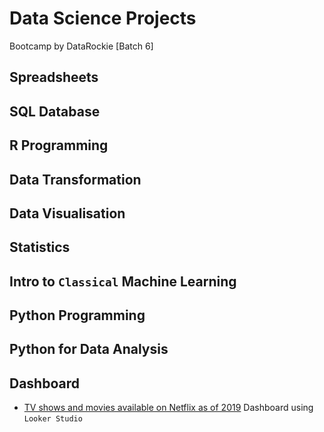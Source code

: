 # Data Science Projects
Bootcamp by DataRockie [Batch 6]

## Spreadsheets

## SQL Database

## R Programming

## Data Transformation

## Data Visualisation

## Statistics

## Intro to `Classical` Machine Learning 

## Python Programming

## Python for Data Analysis

## Dashboard
- [TV shows and movies available on Netflix as of 2019](https://lookerstudio.google.com/reporting/8a1e2d9f-880a-4a48-81a6-f43d12b31649) Dashboard using `Looker Studio`

